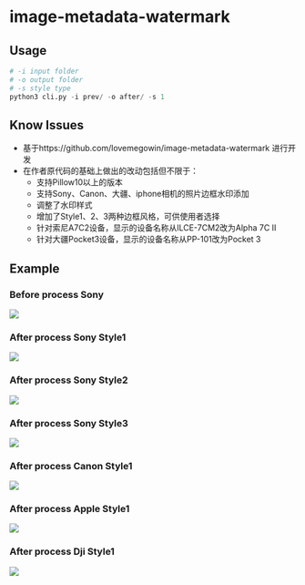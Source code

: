 # image-metadata-watermark


## Usage

```python
# -i input folder
# -o output folder
# -s style type
python3 cli.py -i prev/ -o after/ -s 1
```

## Know Issues
- 基于https://github.com/lovemegowin/image-metadata-watermark 进行开发
- 在作者原代码的基础上做出的改动包括但不限于：
	- 支持Pillow10以上的版本
	- 支持Sony、Canon、大疆、iphone相机的照片边框水印添加
	- 调整了水印样式
	- 增加了Style1、2、3两种边框风格，可供使用者选择
	- 针对索尼A7C2设备，显示的设备名称从ILCE-7CM2改为Alpha 7C II
	- 针对大疆Pocket3设备，显示的设备名称从PP-101改为Pocket 3


## Example
### Before process Sony
![](./example/prev/DSC00307.JPG)

### After process Sony Style1
![](./example/after/DSC00307_1.JPG)

### After process Sony Style2
![](./example/after/DSC00307_2.JPG)

### After process Sony Style3
![](./example/after/DSC00307_3.JPG)

### After process Canon Style1
![](./example/after/IMG_1494.JPG)

### After process Apple Style1
![](./example/after/IMG_4759.JPG)

### After process Dji Style1
![](./example/after/dji_mimo_20240316_165244_20240316165243_1710600947481_photo.JPG)

